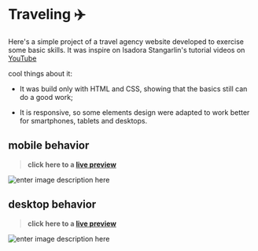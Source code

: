 # Traveling ✈️
Here's a simple project of a travel agency website developed to exercise some basic skills. It was inspire on Isadora Stangarlin's tutorial videos on [YouTube](https://www.youtube.com/playlist?list=PLOUrDmh7c7mVzTETBVBerrMawaLd-4RMs)

cool things about it:
- It was build only with HTML and CSS, showing that the basics still can do a good work;

- It is responsive, so some elements design were adapted to work better for smartphones, tablets and desktops.

## mobile behavior
> **click here to a [live preview](https://marianahiath.github.io/traveling-website/)**

![enter image description here](https://lh3.googleusercontent.com/pw/ACtC-3eLAaykl89PBbJqOuupkwsNpjTL8C8n3wdd7QSGeOigk9fUoETRpGnywgKLR_Bqsgf2hzcIwRskYmJiJHUdPp5w4pwGiZKI4r7rYvitdqHtUK_z22ctWW8xabj838aOtBi7fpwyIgIDpNJNgqtPNVS9=w329-h625-no?authuser=0)

## desktop behavior
> **click here to a [live preview](https://marianahiath.github.io/traveling-website/)**

![enter image description here](https://lh3.googleusercontent.com/pw/ACtC-3exfwByNKefW4RzwWDKxbCQZ3bvf0fQl6C-paHCXxDM8h5uvhVmCsa1g_0zBqOefcpg_0Woa-DGCAo12lUD5j-7O8G2DV-A_lToNY3QK9rp7Og6pFjWV9fOOHqGCZwWV-IqT80dRiiOVwWOMnrFixwJ=w388-h620-no?authuser=0)